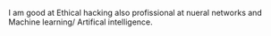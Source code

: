 I am good at Ethical hacking also profissional at nueral networks and Machine learning/ Artifical intelligence.
